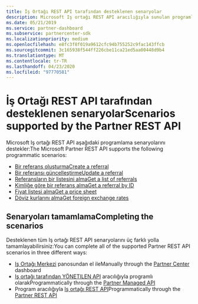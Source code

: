 ```yaml
---
title: İş Ortağı REST API tarafından desteklenen senaryolar
description: Microsoft Iş ortağı REST API aracılığıyla sunulan programlama senaryoları.
ms.date: 05/21/2019
ms.service: partner-dashboard
ms.subservice: partnercenter-sdk
ms.localizationpriority: medium
ms.openlocfilehash: e8fc3f8f019a9612cfc94b755252c9fac143ffcb
ms.sourcegitcommit: 3c165938f544ff226cbe11ca21ed5aa00448d9b4
ms.translationtype: MT
ms.contentlocale: tr-TR
ms.lasthandoff: 04/23/2020
ms.locfileid: "97770581"
---
```

# <a name="scenarios-supported-by-the-partner-rest-api"></a><span data-ttu-id="12af9-103">İş Ortağı REST API tarafından desteklenen senaryolar</span><span class="sxs-lookup"><span data-stu-id="12af9-103">Scenarios supported by the Partner REST API</span></span>

<span data-ttu-id="12af9-104">Microsoft Iş ortağı REST API aşağıdaki programlama senaryolarını destekler:</span><span class="sxs-lookup"><span data-stu-id="12af9-104">The Microsoft Partner REST API supports the following programmatic scenarios:</span></span>

* [<span data-ttu-id="12af9-105">Bir referans oluşturma</span><span class="sxs-lookup"><span data-stu-id="12af9-105">Create a referral</span></span>](create-a-referral.md)
* [<span data-ttu-id="12af9-106">Bir referansı güncelleştirme</span><span class="sxs-lookup"><span data-stu-id="12af9-106">Update a referral</span></span>](update-a-referral.md)
* [<span data-ttu-id="12af9-107">Referansların bir listesini alma</span><span class="sxs-lookup"><span data-stu-id="12af9-107">Get a list of referrals</span></span>](get-a-list-of-referrals.md)
* [<span data-ttu-id="12af9-108">Kimliğe göre bir referans alma</span><span class="sxs-lookup"><span data-stu-id="12af9-108">Get a referral by ID</span></span>](get-a-referral-by-id.md)
* [<span data-ttu-id="12af9-109">Fiyat listesi alma</span><span class="sxs-lookup"><span data-stu-id="12af9-109">Get a price sheet</span></span>](get-a-price-sheet.md)
* [<span data-ttu-id="12af9-110">Döviz kurlarını alma</span><span class="sxs-lookup"><span data-stu-id="12af9-110">Get foreign exchange rates</span></span>](get-foreign-exchange-rates.md)

## <a name="completing-the-scenarios"></a><span data-ttu-id="12af9-111">Senaryoları tamamlama</span><span class="sxs-lookup"><span data-stu-id="12af9-111">Completing the scenarios</span></span>

<span data-ttu-id="12af9-112">Desteklenen tüm Iş ortağı REST API senaryolarını üç farklı yolla tamamlayabilirsiniz:</span><span class="sxs-lookup"><span data-stu-id="12af9-112">You can complete all of the supported Partner REST API scenarios in three different ways:</span></span>

* <span data-ttu-id="12af9-113">[Iş Ortağı Merkezi](https://go.microsoft.com/fwlink/p/?LinkId=620294) panosundan el ile</span><span class="sxs-lookup"><span data-stu-id="12af9-113">Manually through the [Partner Center](https://go.microsoft.com/fwlink/p/?LinkId=620294) dashboard</span></span>
* <span data-ttu-id="12af9-114">[Iş ortağı tarafından YÖNETILEN API](https://docs.microsoft.com/partner-center/develop/partner-center-managed-api) aracılığıyla programlı olarak</span><span class="sxs-lookup"><span data-stu-id="12af9-114">Programmatically through the [Partner Managed API](https://docs.microsoft.com/partner-center/develop/partner-center-managed-api)</span></span>
* <span data-ttu-id="12af9-115">Program aracılığıyla [Iş ortağı REST API](https://docs.microsoft.com/partner-center/develop/partner-center-rest-api-reference)</span><span class="sxs-lookup"><span data-stu-id="12af9-115">Programmatically through the [Partner REST API](https://docs.microsoft.com/partner-center/develop/partner-center-rest-api-reference)</span></span>
